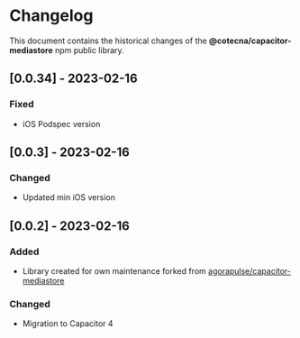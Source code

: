# Changelog
This document contains the historical changes of the **@cotecna/capacitor-mediastore** npm public library.


## [0.0.34] - 2023-02-16
### Fixed
- iOS Podspec version

## [0.0.3] - 2023-02-16
### Changed
- Updated min iOS version

## [0.0.2] - 2023-02-16
### Added
- Library created for own maintenance forked from [agorapulse/capacitor-mediastore](https://github.com/agorapulse/capacitor-mediastore)
### Changed
- Migration to Capacitor 4